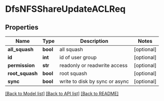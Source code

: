# DfsNFSShareUpdateACLReq

## Properties
Name | Type | Description | Notes
------------ | ------------- | ------------- | -------------
**all_squash** | **bool** | all squash | [optional] 
**id** | **int** | id of user group | [optional] 
**permission** | **str** | readonly or readwrite access | [optional] 
**root_squash** | **bool** | root squash | [optional] 
**sync** | **bool** | write to disk by sync or async | [optional] 

[[Back to Model list]](../README.md#documentation-for-models) [[Back to API list]](../README.md#documentation-for-api-endpoints) [[Back to README]](../README.md)


